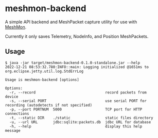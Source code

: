 # meshmon-backend

A simple API backend and MeshPacket capture utility for use with
[MeshMon](https://github.com/rxt1077/MeshMon).

Currently it only saves Telemetry, NodeInfo, and Position MeshPackets. 

## Usage

```console
$ java -jar target/meshmon-backend-0.1.0-standalone.jar --help
2022-12-21 08:53:32.780:INFO::main: Logging initialized @1651ms to org.eclipse.jetty.util.log.StdErrLog

Usage is meshmon-backend [options]

Options:
  -r, --record                                record packets from device
  -s, --serial PORT                           use serial PORT for recording (autodetects if not specified)
  -p, --port PORTNUM  5000                    TCP port for HTTP connections
  -t, --static DIR    ./static                static files directory
  -u, --url URL       jdbc:sqlite:packets.db  jdbc URL for database
  -h, --help                                  display this help message
```
